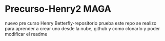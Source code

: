 # Precurso-Henry2 MAGA
nuevo pre curso Henry Betterfly-repositorio prueba
este repo se realizo para aprender a crear uno desde la nube, github
y como clonarlo y poder modificar el readme